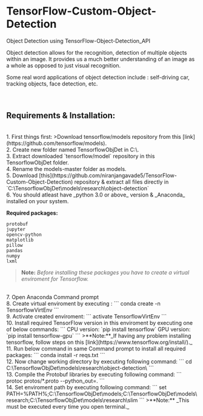 # TensorFlow-Custom-Object-Detection
Object Detection using TensorFlow-Object-Detection_API

Object detection allows for the recognition, detection of multiple objects within an image.
It provides us a much better understanding of an image as a whole as opposed to just visual recognition.

Some real word applications of object detection include : self-driving car, tracking objects, face detection, etc.
<br/><br/><br/>
## **Requirements & Installation:**
<br/>
1. First things first:
>Download tensorflow/models repository from this [link](https://github.com/tensorflow/models).
<br/>
2. Create new folder named TensorflowObjDet in C:\.
<br/>
3. Extract downloaded `tensorflow/model` repository in this TensorflowObjDet folder.
<br/>
4. Rename the models-master folder as models.
<br/>
5. Download [this](https://github.com/niranjangavade5/TensorFlow-Custom-Object-Detection) repository & extract all files directly in 
`C:\TensorflowObjDet\models\research\object-detection`
<br/>
6. You should atleast have _python 3.0 or above_ version & _Anaconda_ installed on your system.

**Required packages:**
```
protobuf
jupyter
opencv-python
matplotlib
pillow
pandas
numpy
lxml
```
>**Note:** _Before installing these packages you have to create a virtual enviroment for Tensorflow._
<br/>
7. Open Anaconda Command prompt
<br/>
8. Create virtual enviroment by executing :
```
conda create -n TensorflowVirtEnv
```
<br/>
9. Activate created enviroment:
```
activate TensorflowVirtEnv
```
<br/>
10. Install required TensorFlow version in this enviroment by executing one of below commands:
```
CPU version: `pip install tensorflow`
GPU version: `pip install tensorflow-gpu`
```
>**Note:**_If having any problem installing tensorflow, follow steps on this [link](https://www.tensorflow.org/install/)._
<br/>
11. Run below command in same Command prompt to install all required packages:
```
conda install -r reqs.txt
```
<br/>
12. Now change working directory by executing following command:
```
cd C:\TensorflowObjDet\models\research\object-detection\
```
<br/>
13. Compile the Protobuf libraries by executing following command:
```
protoc protos/*.proto --python_out=.
```
<br/>
14. Set enviroment path by executing following command:
```
set PATH=%PATH%;C:\TensorflowObjDet\models;C:\TensorflowObjDet\models\research;C:\TensorflowObjDet\models\research\slim
```
>**Note:** _This must be executed every time you open terminal._
<br/>

